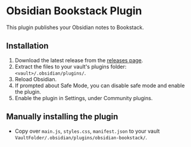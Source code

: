 # Obsidian Bookstack Plugin

This plugin publishes your Obsidian notes to Bookstack.

## Installation

1. Download the latest release from the [releases page](https://github.com/huuhoa/obsidian-bookstack/releases).
2. Extract the files to your vault's plugins folder: `<vault>/.obsidian/plugins/`.
3. Reload Obsidian.
4. If prompted about Safe Mode, you can disable safe mode and enable the plugin.
5. Enable the plugin in Settings, under Community plugins.

## Manually installing the plugin

- Copy over `main.js`, `styles.css`, `manifest.json` to your vault `VaultFolder/.obsidian/plugins/obsidian-bookstack/`.
